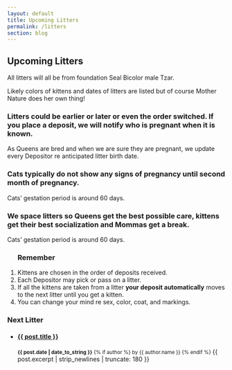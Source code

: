 ```yaml
---
layout: default
title: Upcoming Litters
permalink: /litters
section: blog
---
```


<section>
<div class="container-text">
<h1 class="header-2">Upcoming Litters</h1>
<p>All litters will all be from foundation Seal Bicolor male Tzar.</p>
<p>Likely colors of kittens and dates of litters are listed but of course
Mother Nature does her own thing!</p>
<h3>Litters could be earlier or later or even the order switched. If
you place a deposit, we will notify who is pregnant when it is
known.</h3>
          <p>
           As Queens are bred and when we are sure they are pregnant, we
update every Depositor re anticipated litter birth date.
          </p>
<h3>Cats typically do not show any signs of pregnancy until second
month of pregnancy.</h3>
          <p>
           Cats’ gestation period is around 60 days.
          </p>
<h3>We space litters so Queens get the best possible care, kittens
get their best socialization and Mommas get a break.</h3>
          <p>
           Cats’ gestation period is around 60 days.
          </p>
            <ol>
            <h3 class="underline">Remember</h3>
            <li>
             Kittens are chosen in the order of deposits received.
            </li>
            <li>
              Each Depositor may pick or pass on a litter.
            </li>
            <li>
            If all the kittens are taken from a litter <strong>your deposit automatically</strong> moves to
the next litter <span class="underline">until you get a kitten.</span>
            </li>
            <li>
              You can change your mind re sex, color, coat, and markings.
            </li>
          </ol>
        <section>
  <h3>Next Litter</h3>

  <ul>
    <li>
      <h4><a href="{{ post.url }}">{{ post.title }}</a></h4>
      <time datetime="{{ post.date }}">
        <small>
          <strong>{{ post.date | date_to_string }}</strong>
          {% if author %} by {{ author.name }} {% endif %}
        </small>
      </time>
      {{ post.excerpt | strip_newlines | truncate: 180 }}
    </li>
  </ul>
</section>
</div>

</section>
